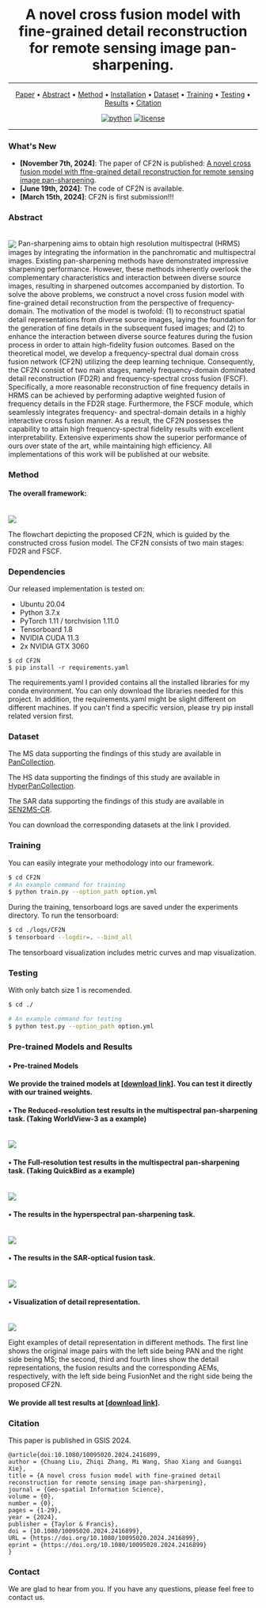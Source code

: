 <div align="center">


# **A novel cross fusion model with fine-grained detail reconstruction for remote sensing image pan-sharpening.**

______________________________________________________________________

<p align="center">
<a href="https://www.tandfonline.com/doi/full/10.1080/10095020.2024.2416899">Paper</a> •
<a href="#Abstract">Abstract</a> •
<a href="#Method">Method</a> •
<a href="#Dependencies">Installation</a> •
<a href="#Dataset">Dataset</a> •
<a href="#Training">Training</a> •
<a href="#Testing">Testing</a> •
<a href="#Pre-trained-models-and-results">Results</a> •
<a href="#Citation">Citation</a><br>
</p>

[![python](https://img.shields.io/badge/python-%20%203.7-blue.svg)]()
[![license](https://img.shields.io/badge/license-Apache%202.0-blue.svg)](https://github.com/JUSTM0VE0N/CF2N/blob/main/LICENSE)

</div>

______________________________________________________________________
### What's New
- **[November 7th, 2024]**: The paper of CF2N is published: [A novel cross fusion model with ffne-grained detail reconstruction for remote sensing image pan-sharpening](https://www.tandfonline.com/doi/full/10.1080/10095020.2024.2416899).
- **[June 19th, 2024]**: The code of CF2N is available.
- **[March 15th, 2024]**: CF2N is first submission!!!


### Abstract
<br>
<img src="charts/poster.png" align=center />
Pan-sharpening aims to obtain high resolution multispectral (HRMS) images by integrating the information in the panchromatic and multispectral images. Existing pan-sharpening methods have demonstrated impressive sharpening performance. However, these methods inherently overlook the complementary characteristics and interaction between diverse source images, resulting in sharpened outcomes accompanied by distortion. To solve the above problems, we construct a novel cross fusion model with fine-grained detail reconstruction from the perspective of frequency-domain. The motivation of the model is twofold: (1) to reconstruct spatial detail representations from diverse source images, laying the foundation for the generation of fine details in the subsequent fused images; and (2) to enhance the interaction between diverse source features during the fusion process in order to attain high-fidelity fusion outcomes. Based on the theoretical model, we develop a frequency-spectral dual domain cross fusion network (CF2N) utilizing the deep learning technique. Consequently, the CF2N consist of two main stages, namely frequency-domain dominated detail reconstruction (FD2R) and frequency-spectral cross fusion (FSCF). Specifically, a more reasonable reconstruction of fine frequency details in HRMS can be achieved by performing adaptive weighted fusion of frequency details in the FD2R stage. Furthermore, the FSCF module, which seamlessly integrates frequency- and spectral-domain details in a highly interactive cross fusion manner. As a result, the CF2N possesses the capability to attain high frequency-spectral fidelity results with excellent interpretability. Extensive experiments show the superior performance of ours over state of the art, while maintaining high efficiency. All implementations of this work will be published at our website.


### Method
#### The overall framework:
<br>
<img src="charts/framework.png" align=center />

The flowchart depicting the proposed CF2N, which is guided by the constructed cross fusion model. The CF2N consists of two main stages: FD2R and FSCF.

### Dependencies
Our released implementation is tested on:

- Ubuntu 20.04
- Python 3.7.x 
- PyTorch 1.11 / torchvision 1.11.0
- Tensorboard 1.8
- NVIDIA CUDA 11.3
- 2x NVIDIA GTX 3060

```shell
$ cd CF2N
$ pip install -r requirements.yaml
```

The requirements.yaml I provided contains all the installed libraries for my conda environment. You can only download the libraries needed for this project. In addition, the requirements.yaml might be slight different on different machines. If you can't find a specific version, please try pip install related version first. 


### Dataset
The MS data supporting the findings of this study are available in [PanCollection](https://github.com/liangjiandeng/PanCollection).  

The HS data supporting the findings of this study are available in [HyperPanCollection](https://github.com/liangjiandeng/HyperPanCollection).

The SAR data supporting the findings of this study are available in [SEN2MS-CR](https://patricktum.github.io/cloud_removal/sen12mscr/).  

You can download the corresponding datasets at the link I provided.


### Training
You can easily integrate your methodology into our framework.
```bash
$ cd CF2N
# An example command for training
$ python train.py --option_path option.yml
```

During the training, tensorboard logs are saved under the experiments directory. To run the tensorboard:

```bash
$ cd ./logs/CF2N
$ tensorboard --logdir=. --bind_all
```
The tensorboard visualization includes metric curves and map visualization.


### Testing
With only batch size 1 is recomended. 
```bash
$ cd ./

# An example command for testing
$ python test.py --option_path option.yml
```


### Pre-trained Models and Results
#### • Pre-trained Models
#### We provide the trained models at [[download link]](https://drive.google.com/drive/folders/1q3s_6VtsNSfYsWbept1VM1KO0-dMVipN?usp=sharing). You can test it directly with our trained weights.

#### • The Reduced-resolution test results in the multispectral pan-sharpening task. (Taking WorldView-3 as a example)
<br>
<img src="charts/wv3_rr.png" align=center />

#### • The Full-resolution test results in the multispectral pan-sharpening task. (Taking QuickBird as a example)
<br>
<img src="charts/qb_fr.png" align=center />

#### • The results in the hyperspectral pan-sharpening task. 
<br>
<img src="charts/hsip.png" align=center />

#### • The results in the SAR-optical fusion task. 
<br>
<img src="charts/sar-optical.png" align=center />

#### • Visualization of detail representation. 
<br>
<img src="charts/detail_representation.png" align=center />

Eight examples of detail representation in different methods. The first line shows the original image pairs with the left side being PAN and the right side being MS; the second, third and fourth lines show the detail representations, the fusion results and the corresponding AEMs, respectively, with the left side being FusionNet and the right side being the proposed CF2N.

#### We provide all test results at [[download link]](https://drive.google.com/drive/folders/127dBrqi6XgTgJIzhwBQC-4TNpwvff5Gc?usp=sharing).


### Citation
This paper is published in GSIS 2024.

```
@article{doi:10.1080/10095020.2024.2416899,
author = {Chuang Liu, Zhiqi Zhang, Mi Wang, Shao Xiang and Guangqi Xie},
title = {A novel cross fusion model with fine-grained detail reconstruction for remote sensing image pan-sharpening},
journal = {Geo-spatial Information Science},
volume = {0},
number = {0},
pages = {1-29},
year = {2024},
publisher = {Taylor & Francis},
doi = {10.1080/10095020.2024.2416899},
URL = {https://doi.org/10.1080/10095020.2024.2416899},
eprint = {https://doi.org/10.1080/10095020.2024.2416899}
}
```

### Contact
We are glad to hear from you. If you have any questions, please feel free to contact us.
